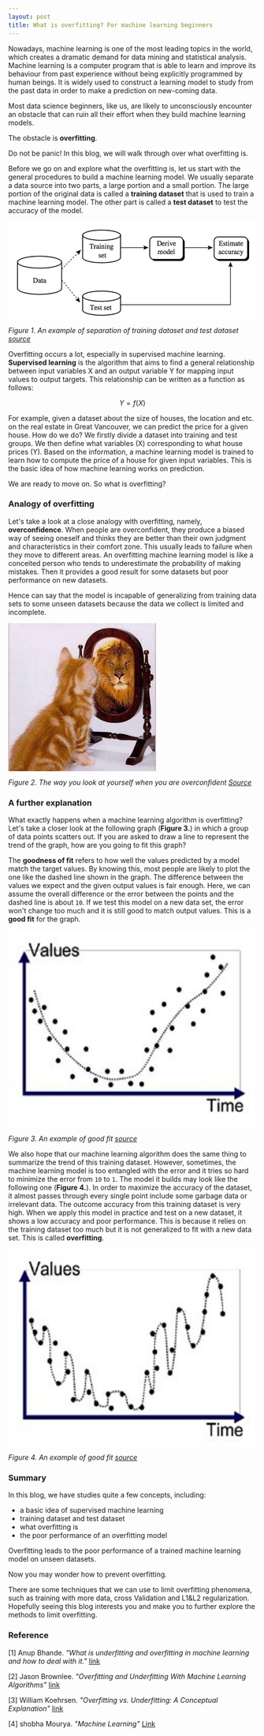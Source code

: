 ```yaml
---
layout: post
title: What is overfitting? For machine learning beginners
---
```


Nowadays, machine learning is one of the most leading topics in the world, which creates a dramatic demand for data mining and statistical analysis. Machine learning is a computer program that is able to learn and improve its behaviour from past experience without being explicitly programmed by human beings. It is widely used to construct a learning model to study from the past data in order to make a prediction on new-coming data.

Most data science beginners, like us, are likely to unconsciously encounter an obstacle that can ruin all their effort when they build machine learning models.

The obstacle is __overfitting__.

Do not be panic! In this blog, we will walk through over what overfitting is.

Before we go on and explore what the overfitting is, let us start with the general procedures to build a machine learning model. We usually separate a data source into two parts, a large portion and a small portion. The large portion of the original data is called a __training dataset__ that is used to train a machine learning model. The other part is called a __test dataset__ to test the accuracy of the model.

<img src="../images/training-test.png" alt="training and test" align="middle">

*Figure 1. An example of separation of training dataset and test dataset [source](http://www.nosimpler.me/machine-learning/)*

Overfitting occurs a lot, especially in supervised machine learning. __Supervised learning__ is the algorithm that aims to find a general relationship between input variables X and an output variable Y for mapping input values to output targets. This relationship can be written as a function as follows:

$$Y = f(X)$$

For example, given a dataset about the size of houses, the location and etc. on the real estate in Great Vancouver, we can predict the price for a given house. How do we do? We firstly divide a dataset into training and test groups. We then define what variables (X) corresponding to what house prices (Y). Based on the information, a machine learning model is trained to learn how to compute the price of a house for given input variables. This is the basic idea of how machine learning works on prediction.

We are ready to move on. So what is overfitting?

### Analogy of overfitting

Let's take a look at a close analogy with overfitting, namely, __overconfidence__.  When people are overconfident, they produce a biased way of seeing oneself and thinks they are better than their own judgment and characteristics in their comfort zone. This usually leads to failure when they move to different areas. An overfitting machine learning model is like a conceited person who tends to underestimate the probability of making mistakes. Then it provides a good result for some datasets but poor performance on new datasets.

Hence can say that the model is incapable of generalizing from training data sets to some unseen datasets because the data we collect is limited and incomplete.

<img src="../images/overconfidence.png" alt="overconfidence" height="300" width="300" align="middle">

*Figure 2. The way you look at yourself when you are overconfident [Source](https://www.newsbucovina.ro/politica/179990/liderul-om-psd-suceavadan-ioan-cusnir-raspuns-neconventional-la-scrisoarea-deschisa-liderului-sucevean-al-usr/attachment/pisica-care-se-vede-leu)*

### A further explanation

What exactly happens when a machine learning algorithm is overfitting? Let's take a closer look at the following graph (__Figure 3.__) in which a group of data points scatters out. If you are asked to draw a line to represent the trend of the graph, how are you going to fit this graph?

The __goodness of fit__ refers to how well the values predicted by a model match the target values. By knowing this, most people are likely to plot the one like the dashed line shown in the graph. The difference between the values we expect and the given output values is fair enough. Here, we can assume the overall difference or the error between the points and the dashed line is about `10`. If we test this model on a new data set, the error won't change too much and it is still good to match output values. This is a __good fit__ for the graph.


<img src="../images/goodfit.png" alt="goodfit" height="400" width="500" align="middle">

*Figure 3. An example of good fit [source](https://algotrading101.com/blog/1543426/what-is-curve-fitting-overfitting-in-trading-optimization)*

We also hope that our machine learning algorithm does the same thing to summarize the trend of this training dataset. However, sometimes, the machine learning model is too entangled with the error and it tries so hard to minimize the error from `10` to `1`. The model it builds may look like the following one (__Figure 4.__). In order to maximize the accuracy of the dataset, it almost passes through every single point include some garbage data or irrelevant data. The outcome accuracy from this training dataset is very high. When we apply this model in practice and test on a new dataset, it shows a low accuracy and poor performance. This is because it relies on the training dataset too much but it is not generalized to fit with a new data set. This is called __overfitting__.


<img src="../images/overfitting.png" alt="overfitting" height="400" width="500" align="middle">

*Figure 4. An example of good fit [source](https://algotrading101.com/blog/1543426/what-is-curve-fitting-overfitting-in-trading-optimization)*

### Summary

In this blog, we have studies quite a few concepts, including:
  - a basic idea of supervised machine learning
  - training dataset and test dataset
  - what overfitting is
  - the poor performance of an overfitting model

Overfitting leads to the poor performance of a trained machine learning model on unseen datasets.

Now you may wonder how to prevent overfitting.

There are some techniques that we can use to limit overfitting phenomena, such as training with more data, cross Validation and L1&L2 regularization. Hopefully seeing this blog interests you and make you to further explore the methods to limit overfitting.

### Reference
[1] Anup Bhande. *"What is underfitting and overfitting in machine learning and how to deal with it."* [link](https://medium.com/greyatom/what-is-underfitting-and-overfitting-in-machine-learning-and-how-to-deal-with-it-6803a989c76)

[2] Jason Brownlee. *"Overfitting and Underfitting With Machine Learning Algorithms"* [link](https://machinelearningmastery.com/overfitting-and-underfitting-with-machine-learning-algorithms/)

[3] William Koehrsen. *"Overfitting vs. Underfitting: A Conceptual Explanation"* [link](https://towardsdatascience.com/overfitting-vs-underfitting-a-conceptual-explanation-d94ee20ca7f9)

[4] shobha Mourya. *"Machine Learning"* [Link](http://www.nosimpler.me/machine-learning/)

